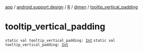 [app](../../../index.md) / [android.support.design](../../index.md) / [R](../index.md) / [dimen](index.md) / [tooltip_vertical_padding](./tooltip_vertical_padding.md)

# tooltip_vertical_padding

`static val tooltip_vertical_padding: `[`Int`](https://kotlinlang.org/api/latest/jvm/stdlib/kotlin/-int/index.html)
`static val tooltip_vertical_padding: `[`Int`](https://kotlinlang.org/api/latest/jvm/stdlib/kotlin/-int/index.html)